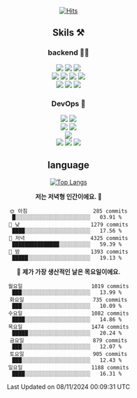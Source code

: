 <div align="center">

[![Hits](https://hits.seeyoufarm.com/api/count/incr/badge.svg?url=https%3A%2F%2Fgithub.com%2Fzxcv9203%2Fhit-counter&count_bg=%23FF7272&title_bg=%23324C2E&icon=codeigniter.svg&icon_color=%23DD5B5B&title=%EB%B0%A9%EB%AC%B8%EC%9E%90&edge_flat=false)](https://hits.seeyoufarm.com)
  
## Skils ⚒️

### backend 🧑‍💻
  
<img src="https://img.shields.io/badge/Java-FF6600?style=flat-square&logo=buymeacoffee&logoColor=white"/>
<img src="https://img.shields.io/badge/Go-0099FF?style=flat-square&logo=go&logoColor=white"/>
<img src="https://img.shields.io/badge/Kotlin-7F52FF?style=flat-square&logo=kotlin&logoColor=white"/>
  
  
<br />
  
<img src="https://img.shields.io/badge/Spring-339933?style=flat-square&logo=Spring&logoColor=white"/>
<img src="https://img.shields.io/badge/Spring Boot-339933?style=flat-square&logo=Spring Boot&logoColor=white"/>
<img src="https://img.shields.io/badge/Spring Security-339933?style=flat-square&logo=Spring Security&logoColor=white"/>
  
<img src="https://img.shields.io/badge/Spring Data JPA-339933?style=flat-square&logo=Hibernate&logoColor=white"/>

<br />
  
  <img src="https://img.shields.io/badge/mysql-0099FF?style=flat-square&logo=mysql&logoColor=white"/>
  <img src="https://img.shields.io/badge/mariadb-0099FF?style=flat-square&logo=mariadb&logoColor=white"/>
  <img src="https://img.shields.io/badge/mongoDB-47A248?style=flat-square&logo=mongodb&logoColor=white"/>
  
  
### DevOps 🚀
  
  <img src="https://img.shields.io/badge/docker-2496ED?style=flat-square&logo=docker&logoColor=white"/>
  <img src="https://img.shields.io/badge/kubernetes-326CE5?style=flat-square&logo=kubernetes&logoColor=white"/>
  
  <br />
  
  <img src="https://img.shields.io/badge/Github Actions-2088FF?style=flat-square&logo=githubactions&logoColor=white"/>
  <img src="https://img.shields.io/badge/Jenkins-D24939?style=flat-square&logo=jenkins&logoColor=white"/>
  
  
  <br />
  <img src="https://img.shields.io/badge/terraform-7B42BC?style=flat-square&logo=terraform&logoColor=white"/>
  
  <br />
  <img src="https://img.shields.io/badge/Amazon AWS-232F3E?style=flat-square&logo=Amazon AWS&logoColor=white"/>

  <img src="https://img.shields.io/badge/GCP-4285F4?style=flat-square&logo=googlecloud&logoColor=white"/>
  <img src="https://img.shields.io/badge/NCP-03C75A?style=flat-square&logo=naver&logoColor=white"/>
  
  
## language

[![Top Langs](https://github-readme-stats.vercel.app/api/top-langs/?username=zxcv9203&hide=html&exclude_repo=zxcv9203.github.io,golB&theme=grate-gatsby)](https://github.com/zxcv9203/github-readme-stats)
  
<!--START_SECTION:waka-->
**저는 저녁형 인간이에요. 🦉** 

```text
🌞 아침                     285 commits         █░░░░░░░░░░░░░░░░░░░░░░░░   03.91 % 
🌆 낮　                     1279 commits        ████░░░░░░░░░░░░░░░░░░░░░   17.56 % 
🌃 저녁                     4325 commits        ███████████████░░░░░░░░░░   59.39 % 
🌙 밤　                     1393 commits        █████░░░░░░░░░░░░░░░░░░░░   19.13 % 
```
📅 **제가 가장 생산적인 날은 목요일이에요.** 

```text
월요일                      1019 commits        ███░░░░░░░░░░░░░░░░░░░░░░   13.99 % 
화요일                      735 commits         ███░░░░░░░░░░░░░░░░░░░░░░   10.09 % 
수요일                      1082 commits        ████░░░░░░░░░░░░░░░░░░░░░   14.86 % 
목요일                      1474 commits        █████░░░░░░░░░░░░░░░░░░░░   20.24 % 
금요일                      879 commits         ███░░░░░░░░░░░░░░░░░░░░░░   12.07 % 
토요일                      905 commits         ███░░░░░░░░░░░░░░░░░░░░░░   12.43 % 
일요일                      1188 commits        ████░░░░░░░░░░░░░░░░░░░░░   16.31 % 
```



 Last Updated on 08/11/2024 00:09:31 UTC
<!--END_SECTION:waka-->
  
</div>

